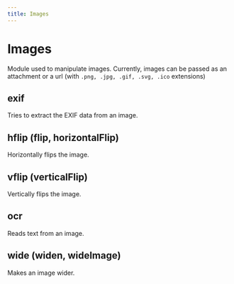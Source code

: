 ```yaml
---
title: Images
---
```


# Images
Module used to manipulate images. Currently, images can be passed as an attachment or a url (with `.png, .jpg, .gif, .svg, .ico` extensions)

## exif
Tries to extract the EXIF data from an image. 

## hflip (flip, horizontalFlip)
Horizontally flips the image.

## vflip (verticalFlip)
Vertically flips the image.

## ocr
Reads text from an image.

## wide (widen, wideImage)
Makes an image wider.
